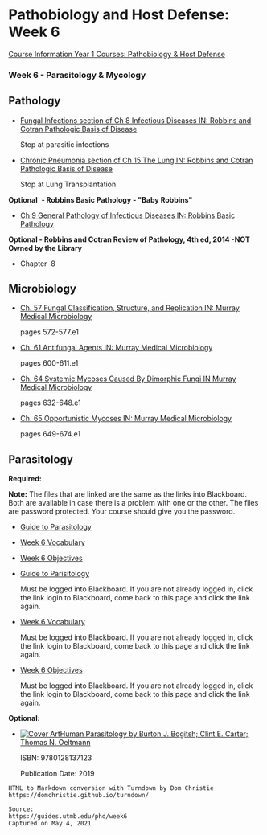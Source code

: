 # Pathobiology and Host Defense: Week 6

[Course Information Year 1 Courses: Pathobiology & Host Defense](/phd/course-information.md)

### Week 6 - Parasitology & Mycology

## Pathology

*   [Fungal Infections section of Ch 8 Infectious Diseases IN: Robbins and Cotran Pathologic Basis of Disease](http://libux.utmb.edu/login?url=https://www.clinicalkey.com/#!/content/book/3-s2.0-B978032353113900008X?scrollTo=%23hl0003541)
    
    Stop at parasitic infections
    
*   [Chronic Pneumonia section of Ch 15 The Lung IN: Robbins and Cotran Pathologic Basis of Disease](http://libux.utmb.edu/login?url=https://www.clinicalkey.com/#!/content/book/3-s2.0-B9780323531139000157?scrollTo=%23hl0003368)
    
    Stop at Lung Transplantation
    

**Optional**  **\- Robbins Basic Pathology - "Baby Robbins"**

*   [Ch 9 General Pathology of Infectious Diseases IN: Robbins Basic Pathology](http://libux.utmb.edu/login?url=https://www.clinicalkey.com/#!/content/book/3-s2.0-B9780323353175000090)
    

**Optional - Robbins and Cotran Review of Pathology, 4th ed, 2014 -NOT Owned by the Library**

*   Chapter  8

## Microbiology

*   [Ch. 57 Fungal Classification, Structure, and Replication IN: Murray Medical Microbiology](http://libux.utmb.edu/login?url=https://www.clinicalkey.com/#!/content/book/3-s2.0-B9780323673228000579)
    
    pages 572-577.e1
    
*   [Ch. 61 Antifungal Agents IN: Murray Medical Microbiology](http://libux.utmb.edu/login?url=https://www.clinicalkey.com/#!/content/book/3-s2.0-B9780323673228000610)
    
    pages 600-611.e1
    
*   [Ch. 64 Systemic Mycoses Caused By Dimorphic Fungi IN Murray Medical Microbiology](http://libux.utmb.edu/login?url=https://www.clinicalkey.com/#!/content/book/3-s2.0-B9780323673228000646)
    
    pages 632-648.e1
    
*   [Ch. 65 Opportunistic Mycoses IN: Murray Medical Microbiology](http://libux.utmb.edu/login?url=https://www.clinicalkey.com/#!/content/book/3-s2.0-B9780323673228000658)
    
    pages 649-674.e1
    

## Parasitology

**Required:**

**Note:** The files that are linked are the same as the links into Blackboard. Both are available in case there is a problem with one or the other. The files are password protected. Your course should give you the password.

*   [Guide to Parasitology](https://guides.utmb.edu/ld.php?content_id=59875488)
    
*   [Week 6 Vocabulary](https://guides.utmb.edu/ld.php?content_id=59875489)
    
*   [Week 6 Objectives](https://guides.utmb.edu/ld.php?content_id=59875490)
    

*   [Guide to Parisitology](https://utmb.blackboard.com/webapps/blackboard/execute/content/file?cmd=view&content_id=_764325_1&course_id=_14646_1)
    
    Must be logged into Blackboard. If you are not already logged in, click the link login to Blackboard, come back to this page and click the link again.
    
*   [Week 6 Vocabulary](https://utmb.blackboard.com/bbcswebdav/pid-768395-dt-content-rid-18127948_1/xid-18127948_1)
    
    Must be logged into Blackboard. If you are not already logged in, click the link login to Blackboard, come back to this page and click the link again.
    
*   [Week 6 Objectives](https://utmb.blackboard.com/webapps/blackboard/execute/content/file?cmd=view&content_id=_768394_1&course_id=_14646_1)
    
    Must be logged into Blackboard. If you are not already logged in, click the link login to Blackboard, come back to this page and click the link again.
    

**Optional:**

*   [![Cover Art](//syndetics.com/index.aspx?isbn=9780128137123/LC.GIF&client=springshare)Human Parasitology by Burton J. Bogitsh; Clint E. Carter; Thomas N. Oeltmann](http://libux.utmb.edu/login?url=https://www.sciencedirect.com/book/9780128137123/human-parasitology)
    
    ISBN: 9780128137123
    
    Publication Date: 2019

```
HTML to Markdown conversion with Turndown by Dom Christie
https://domchristie.github.io/turndown/

Source:
https://guides.utmb.edu/phd/week6
Captured on May 4, 2021
```
